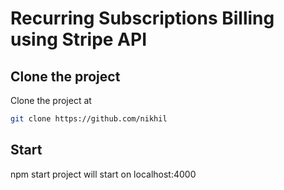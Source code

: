 # Recurring Subscriptions Billing using Stripe API

## Clone the project

Clone the project at

```bash
git clone https://github.com/nikhil
```




## Start

npm start
project will start on localhost:4000
